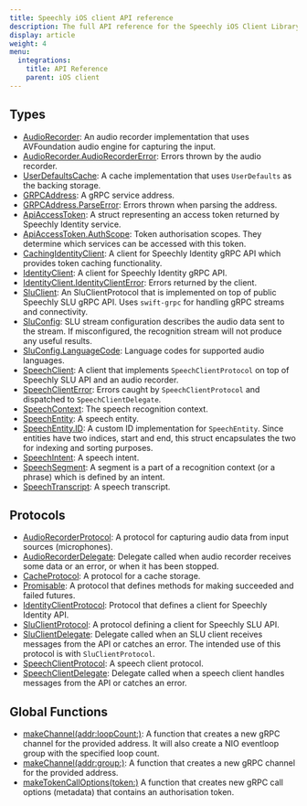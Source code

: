 ```yaml
---
title: Speechly iOS client API reference
description: The full API reference for the Speechly iOS Client Library
display: article
weight: 4
menu:
  integrations:
    title: API Reference
    parent: iOS client
---
```


## Types

- [AudioRecorder](AudioRecorder):
  An audio recorder implementation that uses AVFoundation audio engine for capturing the input.
- [AudioRecorder.AudioRecorderError](AudioRecorder_AudioRecorderError):
  Errors thrown by the audio recorder.
- [UserDefaultsCache](UserDefaultsCache):
  A cache implementation that uses `UserDefaults` as the backing storage.
- [GRPCAddress](GRPCAddress):
  A gRPC service address.
- [GRPCAddress.ParseError](GRPCAddress_ParseError):
  Errors thrown when parsing the address.
- [ApiAccessToken](ApiAccessToken):
  A struct representing an access token returned by Speechly Identity service.
- [ApiAccessToken.AuthScope](ApiAccessToken_AuthScope):
  Token authorisation scopes.
  They determine which services can be accessed with this token.
- [CachingIdentityClient](CachingIdentityClient):
  A client for Speechly Identity gRPC API which provides token caching functionality.
- [IdentityClient](IdentityClient):
  A client for Speechly Identity gRPC API.
- [IdentityClient.IdentityClientError](IdentityClient_IdentityClientError):
  Errors returned by the client.
- [SluClient](SluClient):
  An SluClientProtocol that is implemented on top of public Speechly SLU gRPC API.
  Uses `swift-grpc` for handling gRPC streams and connectivity.
- [SluConfig](SluConfig):
  SLU stream configuration describes the audio data sent to the stream.
  If misconfigured, the recognition stream will not produce any useful results.
- [SluConfig.LanguageCode](SluConfig_LanguageCode):
  Language codes for supported audio languages.
- [SpeechClient](SpeechClient):
  A client that implements `SpeechClientProtocol` on top of Speechly SLU API and an audio recorder.
- [SpeechClientError](SpeechClientError):
  Errors caught by `SpeechClientProtocol` and dispatched to `SpeechClientDelegate`.
- [SpeechContext](SpeechContext):
  The speech recognition context.
- [SpeechEntity](SpeechEntity):
  A speech entity.
- [SpeechEntity.ID](SpeechEntity_ID):
  A custom ID implementation for `SpeechEntity`.
  Since entities have two indices, start and end,
  this struct encapsulates the two for indexing and sorting purposes.
- [SpeechIntent](SpeechIntent):
  A speech intent.
- [SpeechSegment](SpeechSegment):
  A segment is a part of a recognition context (or a phrase) which is defined by an intent.
- [SpeechTranscript](SpeechTranscript):
  A speech transcript.

## Protocols

- [AudioRecorderProtocol](AudioRecorderProtocol):
  A protocol for capturing audio data from input sources (microphones).
- [AudioRecorderDelegate](AudioRecorderDelegate):
  Delegate called when audio recorder receives some data or an error, or when it has been stopped.
- [CacheProtocol](CacheProtocol):
  A protocol for a cache storage.
- [Promisable](Promisable):
  A protocol that defines methods for making succeeded and failed futures.
- [IdentityClientProtocol](IdentityClientProtocol):
  Protocol that defines a client for Speechly Identity API.
- [SluClientProtocol](SluClientProtocol):
  A protocol defining a client for Speechly SLU API.
- [SluClientDelegate](SluClientDelegate):
  Delegate called when an SLU client receives messages from the API or catches an error.
  The intended use of this protocol is with `SluClientProtocol`.
- [SpeechClientProtocol](SpeechClientProtocol):
  A speech client protocol.
- [SpeechClientDelegate](SpeechClientDelegate):
  Delegate called when a speech client handles messages from the API or catches an error.

## Global Functions

- [makeChannel(addr:​loopCount:​)](makeChannel_addr_loopCount_):
  A function that creates a new gRPC channel for the provided address.
  It will also create a NIO eventloop group with the specified loop count.
- [makeChannel(addr:​group:​)](makeChannel_addr_group):
  A function that creates a new gRPC channel for the provided address.
- [makeTokenCallOptions(token:​)](makeTokenCallOptions)
  A function that creates new gRPC call options (metadata) that contains an authorisation token.
